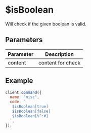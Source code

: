 # $isBoolean

Will check if the given boolean is valid.

## Parameters

| Parameter | Description       |
| --------- | ----------------- |
| content   | content for check |

## Example

```js
client.command({
  name: "misc",
  code: `
   $isBoolean[true]
   $isBoolean[false]
   $isBoolean[%^:#]
  `,
});
```
